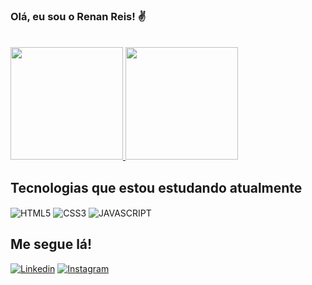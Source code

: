 ### Olá, eu sou o Renan Reis! ✌️
<br/>

<div>
    <a href="https://github.com/renanreisdev/">
        <img height="180em" src="https://github-readme-stats.vercel.app/api?username=renanreisdev&show_icons=true&theme=dracula" />
        <img height="180em" src="https://github-readme-stats.vercel.app/api/top-langs/?username=renanreisdev&layout=compact&langs_count=4&theme=dracula" />
    </a>
</div>

## Tecnologias que estou estudando atualmente

<div style="display: inline-block">
    <img align="center" alt="HTML5" src="https://img.shields.io/badge/HTML5-E34F26?style=for-the-badge&logo=html5&logoColor=white" />
    <img align="center" alt="CSS3" src="https://img.shields.io/badge/CSS3-1572B6?style=for-the-badge&logo=css3&logoColor=white" />
    <img align="center" alt="JAVASCRIPT" src="https://img.shields.io/badge/JavaScript-323330?style=for-the-badge&logo=javascript&logoColor=F7DF1E" />
</div>

<br/>

## Me segue lá!
[![Linkedin](https://img.shields.io/badge/LinkedIn-0077B5?style=for-the-badge&logo=linkedin&logoColor=white)](https://www.linkedin.com/in/renan-reis-716491105/)
[![Instagram](https://img.shields.io/badge/Instagram-E4405F?style=for-the-badge&logo=instagram&logoColor=white)](https://www.instagram.com/)
